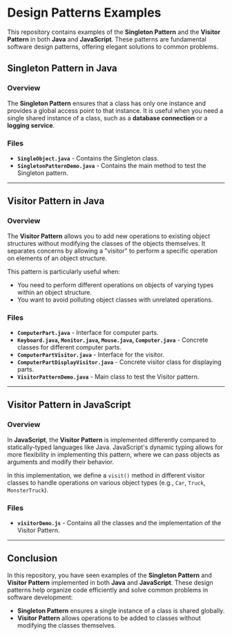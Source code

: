 # Design Patterns Examples

This repository contains examples of the **Singleton Pattern** and the **Visitor Pattern** in both **Java** and **JavaScript**. These patterns are fundamental software design patterns, offering elegant solutions to common problems.

## Singleton Pattern in Java

### Overview
The **Singleton Pattern** ensures that a class has only one instance and provides a global access point to that instance. It is useful when you need a single shared instance of a class, such as a **database connection** or a **logging service**.

### Files
- **`SingleObject.java`** - Contains the Singleton class.
- **`SingletonPatternDemo.java`** - Contains the main method to test the Singleton pattern.

---

## Visitor Pattern in Java

### Overview
The **Visitor Pattern** allows you to add new operations to existing object structures without modifying the classes of the objects themselves. It separates concerns by allowing a "visitor" to perform a specific operation on elements of an object structure.

This pattern is particularly useful when:
- You need to perform different operations on objects of varying types within an object structure.
- You want to avoid polluting object classes with unrelated operations.

### Files
- **`ComputerPart.java`** - Interface for computer parts.
- **`Keyboard.java`, `Monitor.java`, `Mouse.java`, `Computer.java`** - Concrete classes for different computer parts.
- **`ComputerPartVisitor.java`** - Interface for the visitor.
- **`ComputerPartDisplayVisitor.java`** - Concrete visitor class for displaying parts.
- **`VisitorPatternDemo.java`** - Main class to test the Visitor pattern.

---

## Visitor Pattern in JavaScript

### Overview
In **JavaScript**, the **Visitor Pattern** is implemented differently compared to statically-typed languages like Java. JavaScript's dynamic typing allows for more flexibility in implementing this pattern, where we can pass objects as arguments and modify their behavior.

In this implementation, we define a `visit()` method in different visitor classes to handle operations on various object types (e.g., `Car`, `Truck`, `MonsterTruck`).

### Files
- **`visitorDemo.js`** - Contains all the classes and the implementation of the Visitor Pattern.

---

## Conclusion

In this repository, you have seen examples of the **Singleton Pattern** and **Visitor Pattern** implemented in both **Java** and **JavaScript**. These design patterns help organize code efficiently and solve common problems in software development:

- **Singleton Pattern** ensures a single instance of a class is shared globally.
- **Visitor Pattern** allows operations to be added to classes without modifying the classes themselves.
